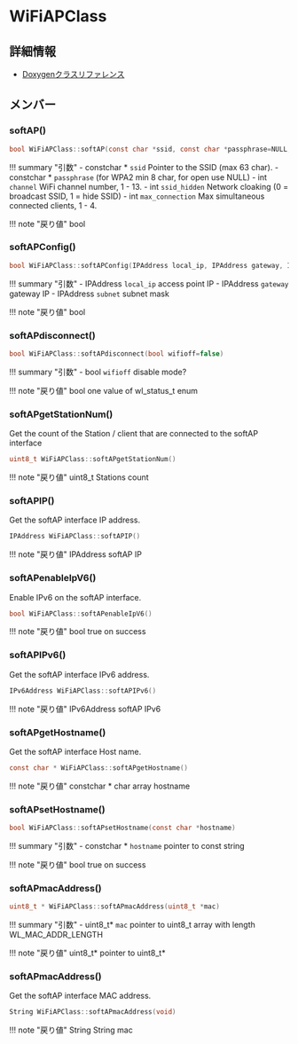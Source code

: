 # WiFiAPClass



## 詳細情報

- [Doxygenクラスリファレンス](https://lang-ship.com/reference/ESP32/1.0.2/class_wi_fi_a_p_class.html)

## メンバー

### softAP()



```c
bool WiFiAPClass::softAP(const char *ssid, const char *passphrase=NULL, int channel=1, int ssid_hidden=0, int max_connection=4)
```

!!! summary "引数"
	- constchar * `ssid` Pointer to the SSID (max 63 char). 
	- constchar * `passphrase` (for WPA2 min 8 char, for open use NULL) 
	- int `channel` WiFi channel number, 1 - 13. 
	- int `ssid_hidden` Network cloaking (0 = broadcast SSID, 1 = hide SSID) 
	- int `max_connection` Max simultaneous connected clients, 1 - 4. 

!!! note "戻り値"
	bool



### softAPConfig()



```c
bool WiFiAPClass::softAPConfig(IPAddress local_ip, IPAddress gateway, IPAddress subnet)
```

!!! summary "引数"
	- IPAddress `local_ip` access point IP 
	- IPAddress `gateway` gateway IP 
	- IPAddress `subnet` subnet mask 

!!! note "戻り値"
	bool



### softAPdisconnect()



```c
bool WiFiAPClass::softAPdisconnect(bool wifioff=false)
```

!!! summary "引数"
	- bool `wifioff` disable mode? 

!!! note "戻り値"
	bool one value of wl_status_t enum 



### softAPgetStationNum()


Get the count of the Station / client that are connected to the softAP interface 

```c
uint8_t WiFiAPClass::softAPgetStationNum()
```

!!! note "戻り値"
	uint8_t Stations count 



### softAPIP()


Get the softAP interface IP address. 

```c
IPAddress WiFiAPClass::softAPIP()
```

!!! note "戻り値"
	IPAddress  softAP IP 



### softAPenableIpV6()


Enable IPv6 on the softAP interface. 

```c
bool WiFiAPClass::softAPenableIpV6()
```

!!! note "戻り値"
	bool true on success 



### softAPIPv6()


Get the softAP interface IPv6 address. 

```c
IPv6Address WiFiAPClass::softAPIPv6()
```

!!! note "戻り値"
	IPv6Address  softAP IPv6 



### softAPgetHostname()


Get the softAP interface Host name. 

```c
const char * WiFiAPClass::softAPgetHostname()
```

!!! note "戻り値"
	constchar * char array hostname 



### softAPsetHostname()



```c
bool WiFiAPClass::softAPsetHostname(const char *hostname)
```

!!! summary "引数"
	- constchar * `hostname` pointer to const string 

!!! note "戻り値"
	bool true on success 



### softAPmacAddress()



```c
uint8_t * WiFiAPClass::softAPmacAddress(uint8_t *mac)
```

!!! summary "引数"
	- uint8_t* `mac` pointer to uint8_t array with length WL_MAC_ADDR_LENGTH 

!!! note "戻り値"
	uint8_t* pointer to uint8_t* 



### softAPmacAddress()


Get the softAP interface MAC address. 

```c
String WiFiAPClass::softAPmacAddress(void)
```

!!! note "戻り値"
	String String mac 



